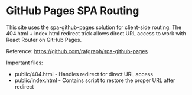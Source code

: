 # GitHub Pages SPA Routing

This site uses the spa-github-pages solution for client-side routing. The 404.html + index.html redirect trick allows direct URL access to work with React Router on GitHub Pages.

Reference: https://github.com/rafgraph/spa-github-pages

Important files:
- public/404.html - Handles redirect for direct URL access
- public/index.html - Contains script to restore the proper URL after redirect
